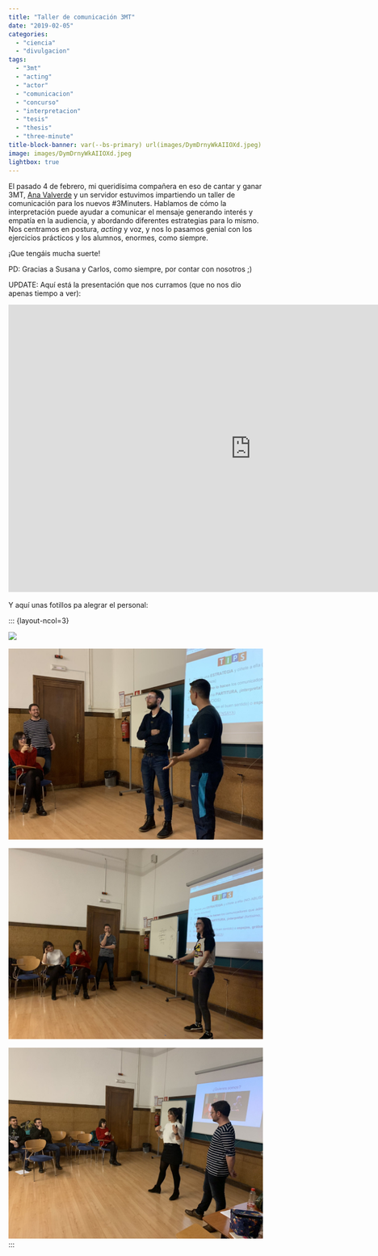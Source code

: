 ```yaml
---
title: "Taller de comunicación 3MT"
date: "2019-02-05"
categories: 
  - "ciencia"
  - "divulgacion"
tags: 
  - "3mt"
  - "acting"
  - "actor"
  - "comunicacion"
  - "concurso"
  - "interpretacion"
  - "tesis"
  - "thesis"
  - "three-minute"
title-block-banner: var(--bs-primary) url(images/DymDrnyWkAIIOXd.jpeg) 50% 50% 
image: images/DymDrnyWkAIIOXd.jpeg
lightbox: true
---
```


El pasado 4 de febrero, mi queridísima compañera en eso de cantar y ganar 3MT, [Ana Valverde](https://twitter.com/AValverdeC) y un servidor estuvimos impartiendo un taller de comunicación para los nuevos #3Minuters. Hablamos de cómo la interpretación puede ayudar a comunicar el mensaje generando interés y empatía en la audiencia, y abordando diferentes estrategias para lo mismo. Nos centramos en postura, _acting_ y voz, y nos lo pasamos genial con los ejercicios prácticos y los alumnos, enormes, como siempre.

¡Que tengáis mucha suerte!

PD: Gracias a Susana y Carlos, como siempre, por contar con nosotros ;)

UPDATE: Aquí está la presentación que nos curramos (que no nos dio apenas tiempo a ver):

<iframe src="https://docs.google.com/presentation/d/e/2PACX-1vTftia_7afEQ6eGHSJhzE3Wp90U6d3zCb-e6O7d4pmwzA8CPZId2ugpKKntsRuoEUfsp0WEM4aKVV9w/embed?start=false&amp;loop=false&amp;delayms=3000" frameborder="0" width="960" height="569" allowfullscreen="true" mozallowfullscreen="true" webkitallowfullscreen="true"></iframe>

Y aquí unas fotillos pa alegrar el personal:

::: {layout-ncol=3}

![](images/DylBVnlXgAA_fiK.jpeg)

![](images/DymDrnyWoAMH5uu.jpeg)

![](images/DymDrn8W0AcgO_X.jpeg)

![](images/DymDrnyWkAIIOXd.jpeg)
:::